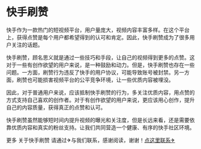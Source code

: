 # 快手刷赞

快手作为一款热门的短视频平台，用户量庞大，视频内容丰富多样。在这个平台上，获得点赞是每个用户都希望得到的认可和肯定。因此，快手刷赞成为了很多用户关注的话题。

快手刷赞，顾名思义就是通过一些技巧和手段，让自己的视频得到更多的点赞。这对于一些有创作欲望的用户来说，是一种鼓励和动力。但是，快手刷赞也存在一些问题。一方面，刷赞行为违反了快手的用户协议，可能导致账号被封禁。另一方面，刷赞也可能损害视频平台的公平竞争环境，让一些优质内容被埋没。

因此，对于普通用户来说，应该抵制快手刷赞的行为，多关注优质内容，用点赞的方式支持自己喜欢的创作者。对于有创作欲望的用户来说，更应该用心创作，提升自己的内容质量，获得真正的点赞和认可。

快手刷赞虽然能够短时间内提升视频的曝光和关注度，但是长远来看，还是需要依靠优质内容和真实的粉丝支持。让我们共同营造一个健康、有序的快手社区环境。

更多 关于快手刷赞 请通过✈与我们联系，感谢阅读，谢谢！[点这里联系✈](https://ws.k02.cc)